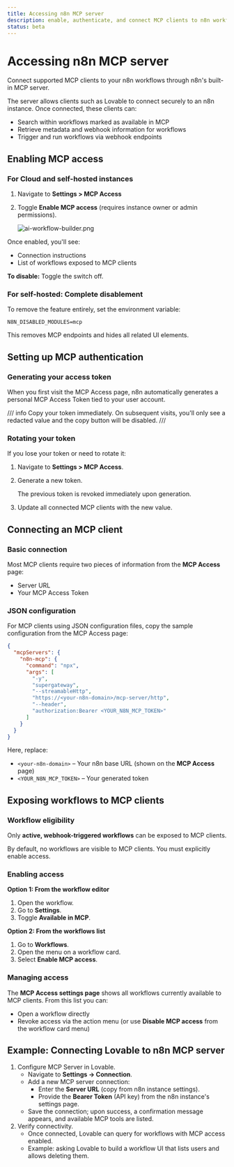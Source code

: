 ```yaml
---
title: Accessing n8n MCP server
description: enable, authenticate, and connect MCP clients to n8n workflows securely
status: beta
---
```


# Accessing n8n MCP server

Connect supported MCP clients to your n8n workflows through n8n's built-in MCP server.

The server allows clients such as Lovable to connect securely to an n8n instance. Once connected, these clients can:

- Search within workflows marked as available in MCP
- Retrieve metadata and webhook information for workflows
- Trigger and run workflows via webhook endpoints

## Enabling MCP access

### For Cloud and self-hosted instances

1. Navigate to **Settings > MCP Access**
2. Toggle **Enable MCP access** (requires instance owner or admin permissions).

   ![ai-workflow-builder.png](/_images/advanced-ai/enable-mcp-access.png)

Once enabled, you'll see:

- Connection instructions
- List of workflows exposed to MCP clients

**To disable:** Toggle the switch off.

### For self-hosted: Complete disablement

To remove the feature entirely, set the environment variable:

`N8N_DISABLED_MODULES=mcp`

This removes MCP endpoints and hides all related UI elements.

## Setting up MCP authentication

### Generating your access token

When you first visit the MCP Access page, n8n automatically generates a personal MCP Access Token tied to your user account.

/// info
Copy your token immediately. On subsequent visits, you'll only see a redacted value and the copy button will be disabled.
///

### Rotating your token

If you lose your token or need to rotate it:

1. Navigate to **Settings > MCP Access**.
2. Generate a new token.
    
    The previous token is revoked immediately upon generation.
    
3. Update all connected MCP clients with the new value.

## Connecting an MCP client

### Basic connection

Most MCP clients require two pieces of information from the **MCP Access** page:

- Server URL
- Your MCP Access Token

### JSON configuration

For MCP clients using JSON configuration files, copy the sample configuration from the MCP Access page:

```json
{
  "mcpServers": {
    "n8n-mcp": {
      "command": "npx",
      "args": [
        "-y",
        "supergateway",
        "--streamableHttp",
        "https://<your-n8n-domain>/mcp-server/http",
        "--header",
        "authorization:Bearer <YOUR_N8N_MCP_TOKEN>"
      ]
    }
  }
}
```

Here, replace:

- `<your-n8n-domain>` – Your n8n base URL (shown on the **MCP Access** page)
- `<YOUR_N8N_MCP_TOKEN>` – Your generated token

## Exposing workflows to MCP clients

### Workflow eligibility

Only **active, webhook-triggered workflows** can be exposed to MCP clients.

By default, no workflows are visible to MCP clients. You must explicitly enable access.

### Enabling access

**Option 1: From the workflow editor**

1. Open the workflow.
2. Go to **Settings**.
3. Toggle **Available in MCP**.

**Option 2: From the workflows list**

1. Go to **Workflows**.
2. Open the menu on a workflow card.
3. Select **Enable MCP access**.

### Managing access

The **MCP Access settings page** shows all workflows currently available to MCP clients. From this list you can:

- Open a workflow directly
- Revoke access via the action menu (or use **Disable MCP access** from the workflow card menu)

## **Example: Connecting Lovable to n8n MCP server**

1. Configure MCP Server in Lovable.
    - Navigate to **Settings → Connection**.
    - Add a new MCP server connection:
        - Enter the **Server URL** (copy from n8n instance settings).
        - Provide the **Bearer Token** (API key) from the n8n instance's settings page.
    - Save the connection; upon success, a confirmation message appears, and available MCP tools are listed.
2. Verify connectivity.
    - Once connected, Lovable can query for workflows with MCP access enabled.
    - Example: asking Lovable to build a workflow UI that lists users and allows deleting them.